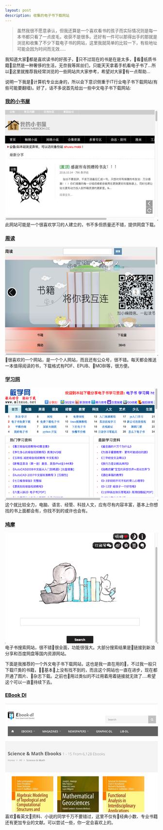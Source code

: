 ```yaml
---
layout: post
description: 收集的电子书下载网站 
---
```


>虽然我很不愿意承认，但我还算是一个喜欢看书的孩子而实际情况则是每一本书都只看了一点皮毛，收获不是很多。还好有一件可以那得出手的那就是浏览和收集了不少下载电子书的网站，这里我就简单的比较一下，有些地址可能会因为时间而无效.....

我知道大家都是喜欢读书的好孩子，只不过现在的书是在是太多，看纸质书籍显然是一种奢侈的生活，无奈我等屌丝们，只能天天拿着手机看电子书了...所以这里就推荐我经常浏览的一些网站共大家参考，希望对大家有一点帮助...

说明一下我是计算机专业出身的，所以会下意识侧重于IT行业电子书下载网站(有些可能要翻墙)。好了，话不多说首先给出一些中文电子书下载网站:

### [我的小书屋](http://mebook.cc/)
![mebook](/assets/images/ebook/mebook.png)
此网站可能是一个很喜欢学习的人建立的，书不多但质量还不错，提供网盘下载。

### [周读](http://ireadweek.com/)
![ireadweek](/assets/images/ebook/ireadweek.png)
很喜欢的一个网站，是一个个人网站，而且还有公众号，很不错。每天都会推送一本值得阅读的书，下载格式有PDF、EPUB、MOBI等，很方便。

### [学习网](http://www.minxue.net/)
![minxue](/assets/images/ebook/minxue.png)
这个就比较全力，电脑、语言、经管、科技人文，应有尽有内容丰富，基本上你想找的书上面都会有，你找不到的或许也会有。

### [鸠摩](https://www.jiumodiary.com/)
![jiumo](/assets/images/ebook/jiumo.png)
电子书搜索网站，很不错很全面，功能很强大。大部分搜索结果是链接到新浪分享和百度网盘等国内资源网站。

下面是我推荐的一个外文电子书下载网站，这也是我一直在用的，不过我一般只下载IT类的书籍，基本上没有找不到的，而且这个网站也一直在进步，现在都开通了图片、杂志下载。之前也用过类似的不过用着用着链接就无效了....希望这个可以一直持续下去。

### [EBook Dl](http://ebook-dl.com)
![ebook-dl](/assets/images/ebook/ebook-dl.png)
喜欢看英文资料、小说的同学千万不要错过，这里不仅有经典小数、专业书籍还有更加专业的文献。可以尝试一些，你一定会喜欢上的。